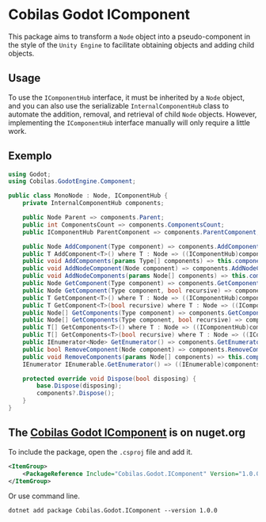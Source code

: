 # Cobilas Godot IComponent
This package aims to transform a `Node` object into a pseudo-component in the style of the `Unity Engine` to facilitate obtaining objects and adding child objects.

## Usage
To use the `IComponentHub` interface, it must be inherited by a `Node` object, and you can also use the serializable `InternalComponentHub` class to automate the addition, removal, and retrieval of child `Node` objects.
However, implementing the `IComponentHub` interface manually will only require a little work.

## Exemplo
```c#
using Godot;
using Cobilas.GodotEngine.Component;

public class MonoNode : Node, IComponentHub {
    private InternalComponentHub components;

    public Node Parent => components.Parent;
    public int ComponentsCount => components.ComponentsCount;
    public IComponentHub ParentComponent => components.ParentComponent;

    public Node AddComponent(Type component) => components.AddComponent(component);
    public T AddComponent<T>() where T : Node => ((IComponentHub)components).AddComponent<T>();
    public void AddComponents(params Type[] components) => this.components.AddComponents(components);
    public void AddNodeComponent(Node component) => components.AddNodeComponent(component);
    public void AddNodeComponents(params Node[] components) => this.components.AddNodeComponents(components);
    public Node GetComponent(Type component) => components.GetComponent(component);
    public Node GetComponent(Type component, bool recursive) => components.GetComponent(component, recursive);
    public T GetComponent<T>() where T : Node => ((IComponentHub)components).GetComponent<T>();
    public T GetComponent<T>(bool recursive) where T : Node => ((IComponentHub)components).GetComponent<T>(recursive);
    public Node[] GetComponents(Type component) => components.GetComponents(component);
    public Node[] GetComponents(Type component, bool recursive) => components.GetComponents(component, recursive);
    public T[] GetComponents<T>() where T : Node => ((IComponentHub)components).GetComponents<T>();
    public T[] GetComponents<T>(bool recursive) where T : Node => ((IComponentHub)components).GetComponents<T>(recursive);
    public IEnumerator<Node> GetEnumerator() => components.GetEnumerator();
    public bool RemoveComponent(Node component) => components.RemoveComponent(component);
    public void RemoveComponents(params Node[] components) => this.components.RemoveComponents(components);
    IEnumerator IEnumerable.GetEnumerator() => ((IEnumerable)components).GetEnumerator();

    protected override void Dispose(bool disposing) {
        base.Dispose(disposing);
        components?.Dispose();
    }
}
```

## The [Cobilas Godot IComponent](https://www.nuget.org/packages/Cobilas.Godot.IComponent/) is on nuget.org
To include the package, open the `.csproj` file and add it.
```xml
<ItemGroup>
	<PackageReference Include="Cobilas.Godot.IComponent" Version="1.0.0" />
</ItemGroup>
```
Or use command line.
```
dotnet add package Cobilas.Godot.IComponent --version 1.0.0
```
